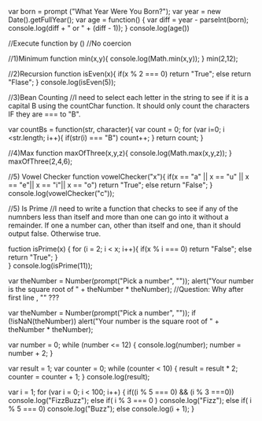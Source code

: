 var born = prompt ("What Year Were You Born?");
var year = new Date().getFullYear();
var age = function() {
	var diff = year - parseInt(born);
	console.log(diff + " or " + (diff - 1));
}
console.log(age())

//Execute function by () 
//No coercion

//1)Minimum
function min(x,y){
	console.log(Math.min(x,y));
}
min(2,12);

//2)Recursion
function isEven(x){
	if(x % 2 === 0)
	return "True";
	else
	return "Flase";
}
console.log(isEven(5));

//3)Bean Counting
//I need to select each letter in the string to see if it is a capital B using the countChar function. It should only count the characters IF they are === to "B".

var countBs = function(str, character){
	var count = 0;
	for (var i=0; i <str.length; i++){
		if(str(i) === "B")
			count++;
	}
	return count;
}

//4)Max
function maxOfThree(x,y,z){
	console.log(Math.max(x,y,z));
}
maxOfThree(2,4,6);

//5) Vowel Checker
function vowelChecker("x"){
	if(x == "a" || x == "u" || x == "e"|| x == "i"|| x == "o")
	return "True";
	else
	return "False";
}
console.log(vowelChecker("c"));

//5) Is Prime
//I need to write a function that checks to see if any of the numnbers less than itself and more than one can go into it without a remainder. If one a number can, other than itself and one, than it should output false. Otherwise true.


fuction isPrime(x) {
	for (i = 2; i < x; i++){
		if(x % i === 0)
		return "False";
		else
		return "True";
	}	
}
console.log(isPrime(11));



var theNumber = Number(prompt("Pick a number", ""));
alert("Your number is the square root of " +
      theNumber * theNumber);
      //Question: Why after first line , "" ???


var theNumber = Number(prompt("Pick a number", ""));
if (!isNaN(theNumber))
  alert("Your number is the square root of " +
        theNumber * theNumber);


var number = 0;
while (number <= 12) {
  console.log(number);
  number = number + 2;
}

var result = 1;
var counter = 0;
while (counter < 10) {
  result = result * 2;
  counter = counter + 1;
}
console.log(result);


var i = 1;
for (var i = 0; i < 100; i++) {
  if((i % 5 === 0) && (i % 3 ===0))
  console.log("FizzBuzz");
  else if( i % 3 === 0 )
  console.log("Fizz");
  else if( i % 5 === 0)
  console.log("Buzz");
  else
  console.log(i + 1);
}
